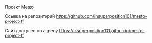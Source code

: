 Проект Mesto

Ссылка на репозиторий https://github.com/insuperposition101/mesto-project-ff

Сайт доступен по адресу https://insuperposition101.github.io/mesto-project-ff
